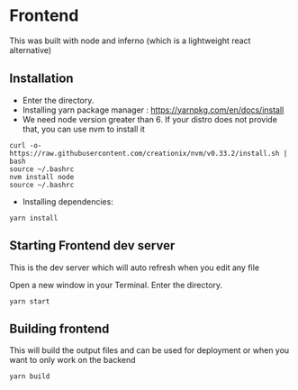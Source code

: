 # Frontend

This was built with node and inferno (which is a lightweight react alternative)

## Installation

- Enter the directory.
- Installing yarn package manager : https://yarnpkg.com/en/docs/install
- We need node version greater than 6. If your distro does not provide that, you can use nvm to install it
```
curl -o- https://raw.githubusercontent.com/creationix/nvm/v0.33.2/install.sh | bash
source ~/.bashrc
nvm install node
source ~/.bashrc
```
- Installing dependencies:
```
yarn install
```

## Starting Frontend dev server

This is the dev server which will auto refresh when you edit any file

Open a new window in your Terminal.
Enter the directory.
```
yarn start
```

## Building frontend

This will build the output files and can be used for deployment or when you want to only work on the backend
```
yarn build
```

